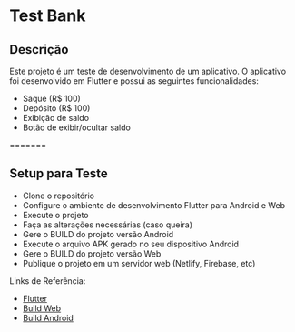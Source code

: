 # Test Bank

## Descrição    
Este projeto é um teste de desenvolvimento de um aplicativo. O aplicativo foi desenvolvido em Flutter e possui as seguintes funcionalidades:
- Saque (R$ 100)
- Depósito (R$ 100)
- Exibição de saldo
- Botão de exibir/ocultar saldo


=======
## Setup para Teste

- Clone o repositório
- Configure o ambiente de desenvolvimento Flutter para Android e Web
- Execute o projeto
- Faça as alterações necessárias (caso queira)
- Gere o BUILD do projeto versão Android
- Execute o arquivo APK gerado no seu dispositivo Android
- Gere o BUILD do projeto versão Web
- Publique o projeto em um servidor web (Netlify, Firebase, etc)


Links de Referência:
- [Flutter](https://flutter.dev/)
- [Build Web](https://docs.flutter.dev/platform-integration/web/building)
- [Build Android](https://flutter.dev/docs/deployment/android)